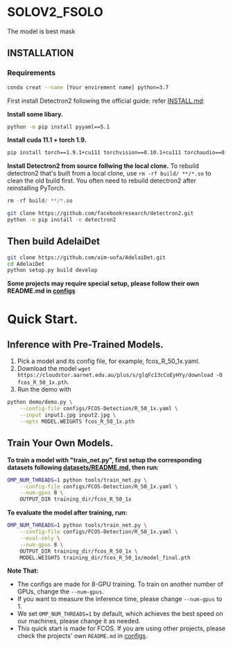 # SOLOV2_FSOLO
The model is best mask
## **INSTALLATION**

### **Requirements**

```bash
conda creat --name [Your envirement name] python=3.7
```
First install Detectron2 following the official guide: refer [INSTALL.md](https://github.com/facebookresearch/detectron2/blob/main/INSTALL.md):

**Install some libary.**
```bash
python -m pip install pyyaml==5.1
```
**Install cuda 11.1 + torch 1.9.**
```bash
pip install torch==1.9.1+cu111 torchvision==0.10.1+cu111 torchaudio==0.9.1 -f https://download.pytorch.org/whl/torch_stable.html
```
**Install Detectron2 from source follwing the local clone.**
To rebuild detectron2 that's built from a local clone, use `rm -rf build/ **/*.so` to clean the old build first. You often need to rebuild detectron2 after reinstalling PyTorch.
```python
rm -rf build/ **/*.so
```
```bash
git clone https://github.com/facebookresearch/detectron2.git
python -m pip install -e detectron2
```

## Then build AdelaiDet
```bash
git clone https://github.com/aim-uofa/AdelaiDet.git
cd AdelaiDet
python setup.py build develop
```
**Some projects may require special setup, please follow their own README.md in [configs](https://github.com/aim-uofa/AdelaiDet/tree/master/configs)**

# Quick Start.

## Inference with Pre-Trained Models.
1. Pick a model and its config file, for example, fcos_R_50_1x.yaml.
2. Download the model `wget https://cloudstor.aarnet.edu.au/plus/s/glqFc13cCoEyHYy/download -O fcos_R_50_1x.pth`.
3. Run the demo with
```bash
python demo/demo.py \
    --config-file configs/FCOS-Detection/R_50_1x.yaml \
    --input input1.jpg input2.jpg \
    --opts MODEL.WEIGHTS fcos_R_50_1x.pth
```
## Train Your Own Models.

**To train a model with "train_net.py", first setup the corresponding datasets following [datasets/README.md](https://github.com/facebookresearch/detectron2/blob/main/datasets/README.md), then run:**
```bash
OMP_NUM_THREADS=1 python tools/train_net.py \
    --config-file configs/FCOS-Detection/R_50_1x.yaml \
    --num-gpus 8 \
    OUTPUT_DIR training_dir/fcos_R_50_1x
```
**To evaluate the model after training, run:**
```bash
OMP_NUM_THREADS=1 python tools/train_net.py \
    --config-file configs/FCOS-Detection/R_50_1x.yaml \
    --eval-only \
    --num-gpus 8 \
    OUTPUT_DIR training_dir/fcos_R_50_1x \
    MODEL.WEIGHTS training_dir/fcos_R_50_1x/model_final.pth
```
**Note That:**
* The configs are made for 8-GPU training. To train on another number of GPUs, change the `--num-gpus`.
* If you want to measure the inference time, please change `--num-gpus` to 1.
* We set `OMP_NUM_THREADS=1` by default, which achieves the best speed on our machines, please change it as needed.
* This quick start is made for FCOS. If you are using other projects, please check the projects' own `README.md` in [configs](https://github.com/aim-uofa/AdelaiDet/tree/master/configs).




